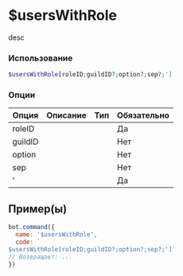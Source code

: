 # $usersWithRole
desc
### Использование
```php
$usersWithRole[roleID;guildID?;option?;sep?;']
```

### Опции

| Опция | Описание | Тип | Обязательно |
|--------|-------------|------|----------|
| roleID |  |  | Да | 
| guildID |  |  | Нет | 
| option |  |  | Нет |
| sep |  |  | Нет |
| ' |  |  | Да |
## Пример(ы)

```javascript
bot.command({
  name: '$usersWithRole',
  code: `
$usersWithRole[roleID;guildID?;option?;sep?;']`
// Возвращает: ...
})
```